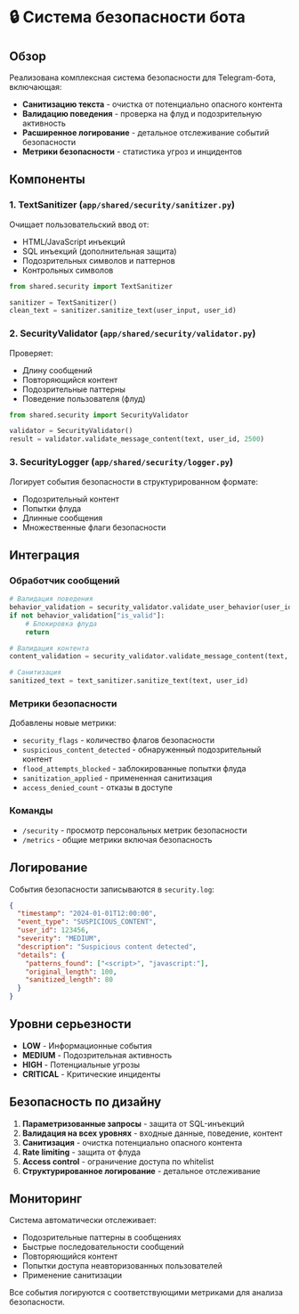 # 🔒 Система безопасности бота

## Обзор

Реализована комплексная система безопасности для Telegram-бота, включающая:

- **Санитизацию текста** - очистка от потенциально опасного контента
- **Валидацию поведения** - проверка на флуд и подозрительную активность  
- **Расширенное логирование** - детальное отслеживание событий безопасности
- **Метрики безопасности** - статистика угроз и инцидентов

## Компоненты

### 1. TextSanitizer (`app/shared/security/sanitizer.py`)

Очищает пользовательский ввод от:
- HTML/JavaScript инъекций
- SQL инъекций (дополнительная защита)
- Подозрительных символов и паттернов
- Контрольных символов

```python
from shared.security import TextSanitizer

sanitizer = TextSanitizer()
clean_text = sanitizer.sanitize_text(user_input, user_id)
```

### 2. SecurityValidator (`app/shared/security/validator.py`)

Проверяет:
- Длину сообщений
- Повторяющийся контент
- Подозрительные паттерны
- Поведение пользователя (флуд)

```python
from shared.security import SecurityValidator

validator = SecurityValidator()
result = validator.validate_message_content(text, user_id, 2500)
```

### 3. SecurityLogger (`app/shared/security/logger.py`)

Логирует события безопасности в структурированном формате:
- Подозрительный контент
- Попытки флуда
- Длинные сообщения
- Множественные флаги безопасности

## Интеграция

### Обработчик сообщений

```python
# Валидация поведения
behavior_validation = security_validator.validate_user_behavior(user_id, "message")
if not behavior_validation["is_valid"]:
    # Блокировка флуда
    return

# Валидация контента
content_validation = security_validator.validate_message_content(text, user_id, 2500)

# Санитизация
sanitized_text = text_sanitizer.sanitize_text(text, user_id)
```

### Метрики безопасности

Добавлены новые метрики:
- `security_flags` - количество флагов безопасности
- `suspicious_content_detected` - обнаруженный подозрительный контент
- `flood_attempts_blocked` - заблокированные попытки флуда
- `sanitization_applied` - примененная санитизация
- `access_denied_count` - отказы в доступе

### Команды

- `/security` - просмотр персональных метрик безопасности
- `/metrics` - общие метрики включая безопасность

## Логирование

События безопасности записываются в `security.log`:

```json
{
  "timestamp": "2024-01-01T12:00:00",
  "event_type": "SUSPICIOUS_CONTENT",
  "user_id": 123456,
  "severity": "MEDIUM",
  "description": "Suspicious content detected",
  "details": {
    "patterns_found": ["<script>", "javascript:"],
    "original_length": 100,
    "sanitized_length": 80
  }
}
```

## Уровни серьезности

- **LOW** - Информационные события
- **MEDIUM** - Подозрительная активность
- **HIGH** - Потенциальные угрозы
- **CRITICAL** - Критические инциденты

## Безопасность по дизайну

1. **Параметризованные запросы** - защита от SQL-инъекций
2. **Валидация на всех уровнях** - входные данные, поведение, контент
3. **Санитизация** - очистка потенциально опасного контента
4. **Rate limiting** - защита от флуда
5. **Access control** - ограничение доступа по whitelist
6. **Структурированное логирование** - детальное отслеживание

## Мониторинг

Система автоматически отслеживает:
- Подозрительные паттерны в сообщениях
- Быстрые последовательности сообщений
- Повторяющийся контент
- Попытки доступа неавторизованных пользователей
- Применение санитизации

Все события логируются с соответствующими метриками для анализа безопасности.
